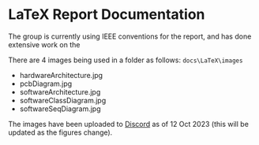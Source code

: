 # LaTeX Report Documentation

The group is currently using IEEE conventions for the report, and has done extensive work on the

There are 4 images being used in a folder as follows: `docs\LaTeX\images`

- hardwareArchitecture.jpg
- pcbDiagram.jpg
- softwareArchitecture.jpg
- softwareClassDiagram.jpg
- softwareSeqDiagram.jpg

The images have been uploaded to [Discord](https://discord.com/channels/1078154376465629204/1078160991713493113/1162121481342431383) as of 12 Oct 2023 (this will be updated as the figures change).
